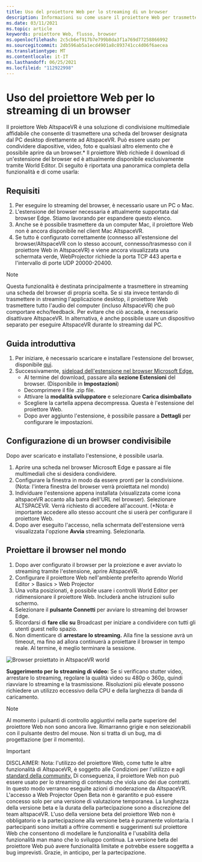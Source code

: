 ```yaml
---
title: Uso del proiettore Web per lo streaming di un browser
description: Informazioni su come usare il proiettore Web per trasmettere il contenuto da un browser designato in esperienze AltspaceVR.
ms.date: 03/11/2021
ms.topic: article
keywords: proiettore Web, flusso, browser
ms.openlocfilehash: 2c5cb6ef917b7e799b8da3f1a769d77258866992
ms.sourcegitcommit: 2db596ab5a1ecd4901a8c893741cc4d06f6aecea
ms.translationtype: MT
ms.contentlocale: it-IT
ms.lasthandoff: 06/25/2021
ms.locfileid: "112922998"
---
```

# <a name="using-the-web-projector-to-stream-a-browser"></a>Uso del proiettore Web per lo streaming di un browser

Il proiettore Web AltspaceVR è una soluzione di condivisione multimediale affidabile che consente di trasmettere una scheda del browser designata dal PC desktop direttamente ad AltspaceVR. Può essere usato per condividere diapositive, video, foto e qualsiasi altro elemento che è possibile aprire da un browser.* Il proiettore Web richiede il download di un'estensione del browser ed è attualmente disponibile esclusivamente tramite World Editor. Di seguito è riportata una panoramica completa della funzionalità e di come usarla:

## <a name="requirements"></a>Requisiti

1. Per eseguire lo streaming del browser, è necessario usare un PC o Mac.
2. L'estensione del browser necessaria è attualmente supportata dal browser Edge. Stiamo lavorando per espandere questo elenco.
3. Anche se è possibile trasmettere da un computer Mac, il proiettore Web non è ancora disponibile nel client Mac AltspaceVR.
4. Se tutto è configurato correttamente (connesso all'estensione del browser/AltspaceVR con lo stesso account, connesso/trasmesso con il proiettore Web in AltspaceVR) e viene ancora visualizzata una schermata verde, WebProjector richiede la porta TCP 443 aperta e l'intervallo di porte UDP 20000-20400.

> [!NOTE]
> Questa funzionalità è destinata principalmente a trasmettere in streaming una scheda del browser di propria scelta. Se si sta invece tentando di trasmettere in streaming l'applicazione desktop, il proiettore Web trasmettere tutto l'audio del computer (incluso AltspaceVR) che può comportare echo/feedback. Per evitare che ciò accada, è necessario disattivare AltspaceVR. In alternativa, è anche possibile usare un dispositivo separato per eseguire AltspaceVR durante lo streaming dal PC.

## <a name="getting-started"></a>Guida introduttiva

1. Per iniziare, è necessario scaricare e installare l'estensione del browser, disponibile [qui](https://account.altvr.com/web_projector).
2. Successivamente, [sideload dell'estensione nel browser Microsoft Edge.](https://docs.microsoft.com/microsoft-edge/extensions-chromium/getting-started/extension-sideloading)
    * Al termine del download, passare alla **sezione Estensioni** del browser. (Disponibile in **Impostazioni**)
    * Decomprimere il file .zip file.
    * Attivare la **modalità sviluppatore** e selezionare **Carica disimballato**
    * Scegliere la cartella appena decompressa. Questa è l'estensione del proiettore Web.
    * Dopo aver aggiunto l'estensione, è possibile passare a **Dettagli** per configurare le impostazioni.

## <a name="setting-up-a-shareable-browser"></a>Configurazione di un browser condivisibile

Dopo aver scaricato e installato l'estensione, è possibile usarla.

1. Aprire una scheda nel browser Microsoft Edge e passare ai file multimediali che si desidera condividere.
2. Configurare la finestra in modo da essere pronti per la condivisione. (Nota: l'intera finestra del browser verrà proiettata nel mondo)
3. Individuare l'estensione appena installata (visualizzata come icona altspaceVR accanto alla barra dell'URL nel browser). Selezionare ALTSPACEVR. Verrà richiesto di accedere all'account. (*Nota: è importante accedere allo stesso account che si userà per configurare il proiettore Web.
4. Dopo aver eseguito l'accesso, nella schermata dell'estensione verrà visualizzata l'opzione **Avvia** streaming. Selezionarla.

## <a name="projecting-your-browser-in-world"></a>Proiettare il browser nel mondo

1. Dopo aver configurato il browser per la proiezione e aver avviato lo streaming tramite l'estensione, aprire AltspaceVR.
2. Configurare il proiettore Web nell'ambiente preferito aprendo World Editor > Basics > Web Projector
3. Una volta posizionati, è possibile usare i controlli World Editor per ridimensionare il proiettore Web. Includerà anche istruzioni sullo schermo.
4. Selezionare il **pulsante Connetti** per avviare lo streaming del browser Edge.
5. Ricordarsi di **fare clic su** Broadcast per iniziare a condividere con tutti gli utenti guest nello spazio.
6. Non dimenticare di **arrestare lo streaming.** Alla fine la sessione avrà un timeout, ma fino ad allora continuerà a proiettare il browser in tempo reale. Al termine, è meglio terminare la sessione.

![Browser proiettato in AltspaceVR world](images/web-project-img-01.png)

**Suggerimento per lo streaming di video:** Se si verificano stutter video, arrestare lo streaming, regolare la qualità video su 480p o 360p, quindi riavviare lo streaming e la trasmissione. Risoluzioni più elevate possono richiedere un utilizzo eccessivo della CPU e della larghezza di banda di caricamento.

> [!NOTE]
> Al momento i pulsanti di controllo aggiuntivi nella parte superiore del proiettore Web non sono ancora live. Rimarranno grigie e non selezionabili con il pulsante destro del mouse. Non si tratta di un bug, ma di progettazione (per il momento).

> [!IMPORTANT]
> DISCLAIMER: Nota: l'utilizzo del proiettore Web, come tutte le [](../community/terms-of-service.md) altre funzionalità di AltspaceVR, è soggetto alle Condizioni per l'utilizzo e agli [standard della community.](../community/community-standards.md) Di conseguenza, il proiettore Web non può essere usato per lo streaming di contenuto che viola uno dei due contratti. In questo modo verranno eseguite azioni di moderazione da AltspaceVR. L'accesso a Web Projector Open Beta non è garantito e può essere concesso solo per una versione di valutazione temporanea. La lunghezza della versione beta e la durata della partecipazione sono a discrezione del team altspaceVR. L'uso della versione beta del proiettore Web non è obbligatorio e la partecipazione alla versione beta è puramente volontaria. I partecipanti sono invitati a offrire commenti e suggerimenti sul proiettore Web che consentono di modellare le funzionalità e l'usabilità della funzionalità man mano che lo sviluppo continua. La versione beta del proiettore Web può avere funzionalità limitate e potrebbe essere soggetta a bug imprevisti. Grazie, in anticipo, per la partecipazione.
